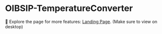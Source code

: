 # OIBSIP-TemperatureConverter

🔗 Explore the page for more features: [Landing Page](https://lnkd.in/gg34ZPmm). (Make sure to view on desktop) 
